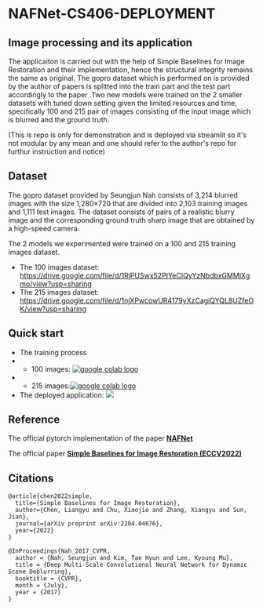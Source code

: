 # NAFNet-CS406-DEPLOYMENT
## Image processing and its application
The applicaiton is carried out with the help of Simple Baselines for Image Restoration and their implementation, hence the structural integrity remains the same as original. The gopro dataset which is performed on is provided by the author of papers is splitted into the train part and the test part accordingly to the paper .Two new models were trained on the 2 smaller datasets with tuned down setting given the limited resources and time, specifically 100 and 215 pair of images consisting of the input image which is blurred and the ground truth. 

(This is repo is only for demonstration and is deployed via streamlit so it's not modular by any mean and one should refer to the author's repo for furthur instruction and notice)

## Dataset
The gopro dataset provided by Seungjun Nah consists of 3,214 blurred images with the size 1,280×720 that are divided into 2,103 training images and 1,111 test images. The dataset consists of pairs of a realistic blurry image and the corresponding ground truth sharp image that are obtained by a high-speed camera.

The 2 models we experimented were trained on a 100 and 215 training images dataset.
* The 100 images dataset: https://drive.google.com/file/d/1RjPUSwx52PIYeCIQyYzNbdbxGMMIXgmo/view?usp=sharing
* The 215 images dataset: https://drive.google.com/file/d/1njXPwcowUR4179yXzCagiQYQL8UZfeOK/view?usp=sharing

## Quick start
* The training process
* - 100 images: [<a href="https://colab.research.google.com/drive/16g4UNwuob_qRSTAfyusUqWiugVN71Dls?usp=sharing"><img src="https://colab.research.google.com/assets/colab-badge.svg" alt="google colab logo"></a>](https://colab.research.google.com/drive/16g4UNwuob_qRSTAfyusUqWiugVN71Dls?usp=sharing)
* - 215 images:[<a href="https://colab.research.google.com/drive/1qUmWq3n5F8Xtj2SPu6Vs6hd2dxpzQKJZ?usp=sharing"><img src="https://colab.research.google.com/assets/colab-badge.svg" alt="google colab logo"></a>](https://colab.research.google.com/drive/1qUmWq3n5F8Xtj2SPu6Vs6hd2dxpzQKJZ?usp=sharing)
* The deployed application: [<a href="https://huyrand-nafnet-cs406-app-lpblps.streamlitapp.com/"><img src="https://raw.githubusercontent.com/rlew631/rlew631/b09a7af3f30f8b5a5428dbeb07b9021622018685/red_streamlit.svg" ></a>](https://huyrand-nafnet-cs406-app-lpblps.streamlitapp.com/)
## Reference
The official pytorch implementation of the paper **[NAFNet](https://github.com/megvii-research/NAFNet)**

The official paper **[Simple Baselines for Image Restoration (ECCV2022)](https://arxiv.org/abs/2204.04676)**
## Citations
```
@article{chen2022simple,
  title={Simple Baselines for Image Restoration},
  author={Chen, Liangyu and Chu, Xiaojie and Zhang, Xiangyu and Sun, Jian},
  journal={arXiv preprint arXiv:2204.04676},
  year={2022}
}
```

```
@InProceedings{Nah_2017_CVPR,
  author = {Nah, Seungjun and Kim, Tae Hyun and Lee, Kyoung Mu},
  title = {Deep Multi-Scale Convolutional Neural Network for Dynamic Scene Deblurring},
  booktitle = {CVPR},
  month = {July},
  year = {2017}
}
```

